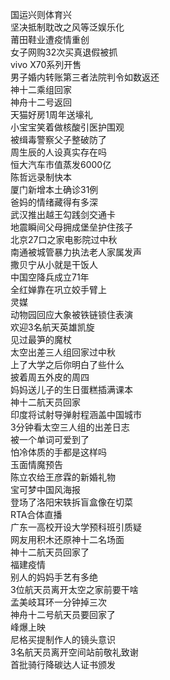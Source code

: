 国运兴则体育兴  
坚决抵制耽改之风等泛娱乐化  
莆田鞋业遭疫情重创  
女子网购32次买真退假被抓  
vivo X70系列开售  
男子婚内转账第三者法院判令如数返还  
神十二乘组回家  
神舟十二号返回  
天猫好房1周年送壕礼  
小宝宝笑着做核酸引医护围观  
被缉毒警察父子整破防了  
周生辰的人设真实存在吗  
恒大汽车市值蒸发6000亿  
陈哲远录制快本  
厦门新增本土确诊31例  
爸妈的情绪藏得有多深  
武汉推出越王勾践剑交通卡  
地震瞬间父母拥成堡垒护住孩子  
北京27口之家电影院过中秋  
南通被城管暴力执法老人家属发声  
撒贝宁从小就是干饭人  
中国空降兵成立71年  
全红婵靠在巩立姣手臂上  
灵媒  
动物园回应大象被铁链锁住表演  
欢迎3名航天英雄凯旋  
见过最笋的魔杖  
太空出差三人组回家过中秋  
上了大学之后你明白了些什么  
披着周五外皮的周四  
妈妈送儿子的生日蛋糕插满课本  
神十二航天员回家  
印度将试射导弹射程涵盖中国城市  
3分钟看太空三人组的出差日志  
被一个单词可爱到了  
怕冷体质的手都是这样吗  
玉面情魔预告  
陈立农给王彦霖的新婚礼物  
宝可梦中国风海报  
登场了洛阳宋轶拆盲盒像在切菜  
RTA合体直播  
广东一高校开设大学预科班引质疑  
网友用积木还原神十二名场面  
神十二航天员回家了  
福建疫情  
别人的妈妈手艺有多绝  
3位航天员离开太空之家前要干啥  
孟美岐耳环一分钟掉三次  
神舟十二号航天员要回家了  
峰爆上映  
尼格买提制作人的镜头意识  
3名航天员离开空间站前敬礼致谢  
首批骑行降碳达人证书颁发  
